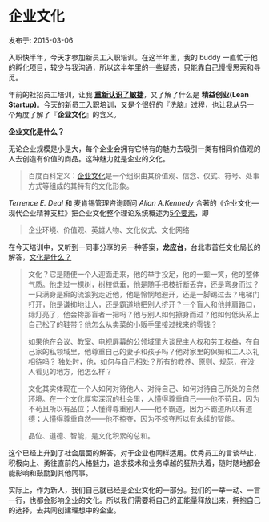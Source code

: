 # 企业文化

发布于: 2015-03-06

入职快半年，今天才参加新员工入职培训。在这半年里，我的 buddy 一直忙于他的孵化项目，较少与我沟通，所以这半年里的一些疑惑，只能靠自己慢慢思索和寻觅。

年前的社招员工培训，让我 **[重新认识了敏捷](http://www.jianshu.com/p/97a2c67880b3)**，又了解了什么是 **精益创业(Lean Startup)**。今天的新员工入职培训，又是个很好的『洗脑』过程，也让我从另一个角度了解了『**企业文化**』的含义。

**企业文化是什么？**

无论企业规模是小是大，每个企业会拥有它特有的魅力去吸引一类有相同价值观的人去创造有价值的商品。这种魅力就是企业的文化。

>百度百科定义：[企业文化](http://baike.baidu.com/view/4152.htm)是一个组织由其价值观、信念、仪式、符号、处事方式等组成的其特有的文化形象。

*Terrence E. Deal* 和 麦肯锡管理咨询顾问 *Allan A.Kennedy* 合著的《企业文化—现代企业精神支柱》把企业文化整个理论系统概述为[5个要素](http://baike.baidu.com/view/4152.htm#3)，即
>企业环境、价值观、英雄人物、文化仪式、文化网络

在今天培训中，又听到一同事分享的另一种答案，**龙应台**，台北市首任文化局长的解答，[文化是什么？](http://www.douban.com/group/topic/1183243/)

>文化？它是随便一个人迎面走来，他的举手投足，他的一颦一笑，他的整体气质。他走过一棵树，树枝低垂，他是随手把枝折断丢弃，还是弯身而过？一只满身是癣的流浪狗走近他，他是怜悯地避开，还是一脚踢过去？电梯门打开，他是谦抑地让人，还是霸道地把别人挤开？一个盲人和他并肩路口，绿灯亮了，他会搀那盲者一把吗？他与别人如何擦身而过？他如何低头系上自己松了的鞋带？他怎么从卖菜的小贩手里接过找来的零钱？
>
>如果他在会议、教室、电视屏幕的公领域里大谈民主人权和劳工权益，在自己家的私领域里，他尊重自己的妻子和孩子吗？他对家里的保姆和工人以礼相待吗？
独处时，他，如何与自己相处？所有的教养、原则、规范，在没人看见的地方，他怎么样？
>
>文化其实体现在一个人如何对待他人、对待自己、如何对待自己所处的自然环境。在一个文化厚实深沉的社会里，人懂得尊重自己——他不苟且，因为不苟且所以有品位；人懂得尊重别人——他不霸道，因为不霸道所以有道德；人懂得尊重自然——他不掠夺，因为不掠夺所以有永续的智能。
>
>品位、道德、智能，是文化积累的总和。

这个已经上升到了社会层面的解答，对于企业也同样适用。优秀员工的言谈举止，积极向上、勇往直前的人格魅力，追求技术和业务卓越的狂热执着，随时随地都会能影响和鼓励到其他同事。

实际上，作为新人，我们自己就已经是企业文化的一部分。我们的一举一动、一言一行，也都会影响企业的文化。所以我们需要将自己的正能量释放出来，拥抱自己的选择，去共同创建理想中的企业。
